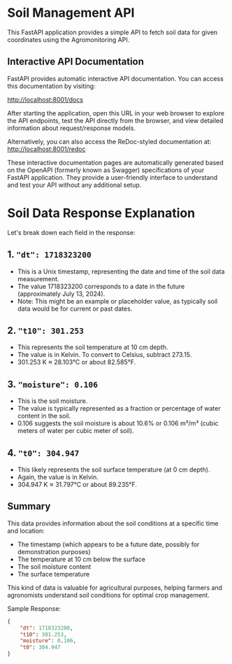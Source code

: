 # Soil Management API

This FastAPI application provides a simple API to fetch soil data for given coordinates using the Agromonitoring API.

## Interactive API Documentation

FastAPI provides automatic interactive API documentation. You can access this documentation by visiting:

[http://localhost:8001/docs](http://localhost:8001/docs)

After starting the application, open this URL in your web browser to explore the API endpoints, test the API directly from the browser, and view detailed information about request/response models.

Alternatively, you can also access the ReDoc-styled documentation at:
[http://localhost:8001/redoc](http://localhost:8001/redoc)

These interactive documentation pages are automatically generated based on the OpenAPI (formerly known as Swagger) specifications of your FastAPI application. They provide a user-friendly interface to understand and test your API without any additional setup.

# Soil Data Response Explanation

Let's break down each field in the response:

## 1. `"dt": 1718323200`
- This is a Unix timestamp, representing the date and time of the soil data measurement.
- The value 1718323200 corresponds to a date in the future (approximately July 13, 2024). 
- Note: This might be an example or placeholder value, as typically soil data would be for current or past dates.

## 2. `"t10": 301.253`
- This represents the soil temperature at 10 cm depth.
- The value is in Kelvin. To convert to Celsius, subtract 273.15.
- 301.253 K ≈ 28.103°C or about 82.585°F.

## 3. `"moisture": 0.106`
- This is the soil moisture.
- The value is typically represented as a fraction or percentage of water content in the soil.
- 0.106 suggests the soil moisture is about 10.6% or 0.106 m³/m³ (cubic meters of water per cubic meter of soil).

## 4. `"t0": 304.947`
- This likely represents the soil surface temperature (at 0 cm depth).
- Again, the value is in Kelvin.
- 304.947 K ≈ 31.797°C or about 89.235°F.

## Summary

This data provides information about the soil conditions at a specific time and location:
- The timestamp (which appears to be a future date, possibly for demonstration purposes)
- The temperature at 10 cm below the surface
- The soil moisture content
- The surface temperature

This kind of data is valuable for agricultural purposes, helping farmers and agronomists understand soil conditions for optimal crop management.

Sample Response:
```json
{
    "dt": 1718323200,
    "t10": 301.253,
    "moisture": 0.106,
    "t0": 304.947
}
